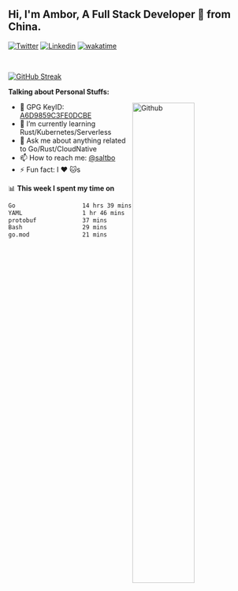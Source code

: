 ## Hi, I'm Ambor, A Full Stack Developer 🚀 from China.

[![Twitter](https://img.shields.io/badge/-saltbo-1ca0f1?style=flat&logo=twitter&logoColor=white)](https://twitter.com/rdsaltbo)
[![Linkedin](https://img.shields.io/badge/-saltbo-blue?style=flat&logo=Linkedin&logoColor=white)](https://www.linkedin.com/in/saltbo/)
[![wakatime](https://wakatime.com/badge/user/f82b1c77-faab-48cd-aef5-a12c0aff104b.svg)](https://wakatime.com/@f82b1c77-faab-48cd-aef5-a12c0aff104b)

&nbsp;  

[![GitHub Streak](https://streak-stats.demolab.com/?user=saltbo&hide_border=true&date_format=M%20j%5B%2C%20Y%5D)](https://git.io/streak-stats)


**Talking about Personal Stuffs:**
<!-- Any image aligned to the right. Beware the width  -->
<img width="50%" align="right" alt="Github" src="https://raw.githubusercontent.com/saltbo/saltbo/master/images/git-header.svg" />

- 🤘 GPG KeyID: [A6D9859C3FE0DCBE](https://saltbo.cn/pgp_keys.asc)
- 🌱 I’m currently learning Rust/Kubernetes/Serverless
- 💬 Ask me about anything related to Go/Rust/CloudNative
- 📫 How to reach me: [@saltbo](https://t.me/saltbo)
- ⚡ Fun fact: I :heart: :cat:s


📊 **This week I spent my time on**
<!--START_SECTION:waka-->

```txt
Go                   14 hrs 39 mins  ████████████████████░░░░░   79.38 %
YAML                 1 hr 46 mins    ██▒░░░░░░░░░░░░░░░░░░░░░░   09.65 %
protobuf             37 mins         █░░░░░░░░░░░░░░░░░░░░░░░░   03.34 %
Bash                 29 mins         ▓░░░░░░░░░░░░░░░░░░░░░░░░   02.70 %
go.mod               21 mins         ▒░░░░░░░░░░░░░░░░░░░░░░░░   01.93 %
```

<!--END_SECTION:waka-->
